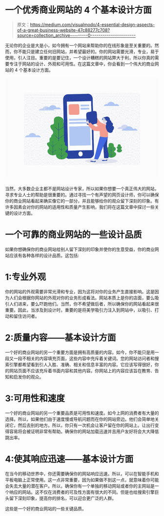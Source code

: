 # 一个优秀商业网站的 4 个基本设计方面

> 原文：<https://medium.com/visualmodo/4-essential-design-aspects-of-a-great-business-website-47c88277c708?source=collection_archive---------0----------------------->

无论你的企业是大是小，如今拥有一个网站来帮助你的在线形象是至关重要的。然而，你不能只是建立任何旧网站，并希望最好的。你的网站需要光滑，专业，易于使用，引人注目。重要的是要记住，一个设计糟糕的网站弊大于利，所以你真的需要专注于网站的设计、外观和可用性。在这篇文章中，你会看到一个伟大的商业网站的 4 个基本设计方面。

![](img/a4e03d379578b9fe8cf246fe5ef811f2.png)

当然，大多数企业主都不是网站设计专家，所以如果你想要一个真正伟大的网站，寻求专业人士的帮助是很重要的。通过寻找一个有声望的网页设计师，你可以确保你的商业网站看起来确实像它的一部分，并且能够给你的观众留下深刻的印象。有许多因素会对你的网站的适用性和质量产生影响，我们将在这篇文章中探讨一些关键的设计方面。

# 一个可靠的商业网站的一些设计品质

如果你想确保你的商业网站给别人留下深刻的印象并使你的生意受益，你的商业网站应该有各种各样的设计品质。这包括:

# 1:专业外观

你的网站的外观需要非常光滑和专业，因为这将对你的业务产生直接影响。这是因为人们会根据你网站的外观对你的业务形成看法。网站本质上是你的店面，要么吸引人们进来，要么吓跑他们。当然，你不希望做后者，所以确保你的网站看起来很重要。因此，当涉及到设计时，重要的是将美学吸引力注入到网站中，以吸引、打动和留住访问者。

# 2:质量内容——基本设计方面

一个好的商业网站的另一个重要方面是拥有高质量的内容。如今，你不能只是用一段又一段不相关的内容填充页面，这些内容中充斥着关键词。您的网站访问者和搜索引擎都希望看到引人入胜、准确、相关和信息丰富的内容。它应该写得很好，你的网站页面不应该充斥着书面内容和其他内容。你网站上的内容应该旨在教育、告知和启发你的观众。

# 3:可用性和速度

一个好的商业网站的另一个重要品质是可用性和速度。如今上网的消费者有大量的选择。所以，如果他们由于速度慢或导航问题而在你的网站旁边。他们会简单地关闭它，然后去别的地方。所以，你只有一次机会让客户留在你的网站上。让出行变得容易将会被证明非常有帮助。确保你的网站加载迅速并且用户友好将会大大降低跳出率。

# 4:使其响应迅速——基本设计方面

在当今的移动世界中，你还需要确保你的网站响应迅速。所以，可以在智能手机和平板电脑上正常使用。这一点非常重要，因为如果做不到这一点，就意味着你可能会失去大量的潜在客户。所以，确保你有一个单独的移动网站或者你的主网站是一个响应的网站。这不仅在消费者的可及性方面有很大的不同。但是也给搜索引擎巨头留下深刻印象，提高你的排名，可以迎合更广泛的人群。

这些是一个好的商业网站的一些关键品质。